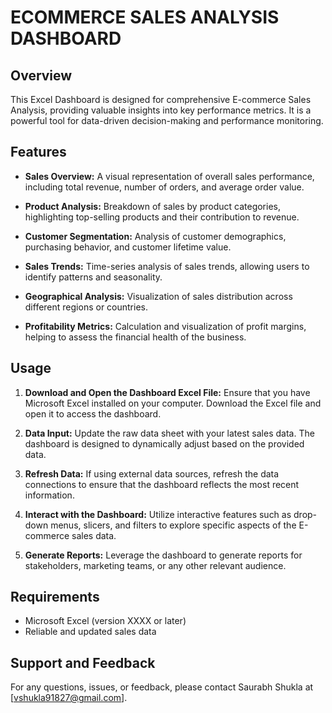 # ECOMMERCE SALES ANALYSIS DASHBOARD

## Overview

This Excel Dashboard is designed for comprehensive E-commerce Sales Analysis, providing valuable insights into key performance metrics. 
It is a powerful tool for data-driven decision-making and performance monitoring.

## Features

- **Sales Overview:** A visual representation of overall sales performance, including total revenue, number of orders, and average order value.
  
- **Product Analysis:** Breakdown of sales by product categories, highlighting top-selling products and their contribution to revenue.

- **Customer Segmentation:** Analysis of customer demographics, purchasing behavior, and customer lifetime value.

- **Sales Trends:** Time-series analysis of sales trends, allowing users to identify patterns and seasonality.

- **Geographical Analysis:** Visualization of sales distribution across different regions or countries.

- **Profitability Metrics:** Calculation and visualization of profit margins, helping to assess the financial health of the business.

## Usage

1. **Download and Open the Dashboard Excel File:** Ensure that you have Microsoft Excel installed on your computer. Download the Excel file and open it to access the dashboard.

2. **Data Input:** Update the raw data sheet with your latest sales data. The dashboard is designed to dynamically adjust based on the provided data.

3. **Refresh Data:** If using external data sources, refresh the data connections to ensure that the dashboard reflects the most recent information.

4. **Interact with the Dashboard:** Utilize interactive features such as drop-down menus, slicers, and filters to explore specific aspects of the E-commerce sales data.

5. **Generate Reports:** Leverage the dashboard to generate reports for stakeholders, marketing teams, or any other relevant audience.

## Requirements

- Microsoft Excel (version XXXX or later)
- Reliable and updated sales data

## Support and Feedback

For any questions, issues, or feedback, please contact Saurabh Shukla at [vshukla91827@gmail.com].


